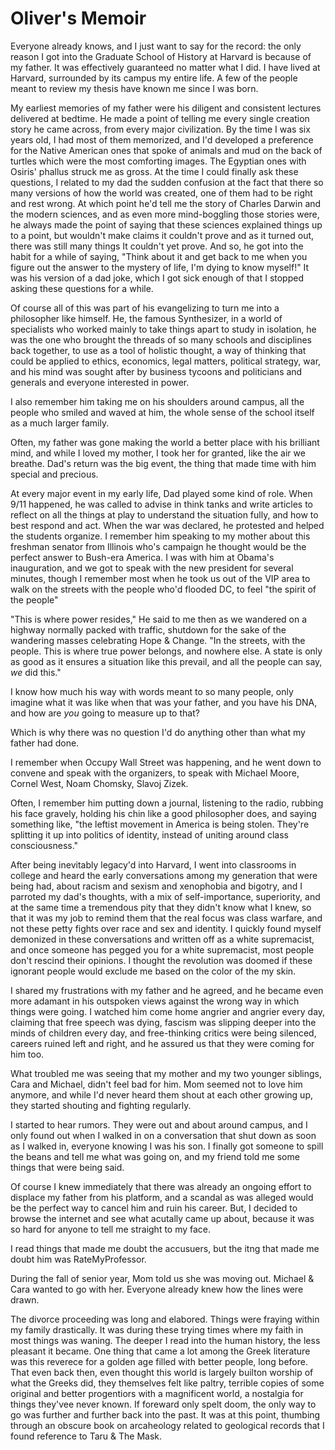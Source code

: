 # Oliver's Memoir

Everyone already knows, and I just want to say for the record: the only reason I got into the Graduate School of History at Harvard is because of my father. It was effectively guaranteed no matter what I did. I have lived at Harvard, surrounded by its campus my entire life. A few of the people meant to review my thesis have known me since I was born.

My earliest memories of my father were his diligent and consistent lectures delivered at bedtime. He made a point of telling me every single creation story he came across, from every major civilization. By the time I was six years old, I had most of them memorized, and I'd developed a preference for the Native American ones that spoke of animals and mud on the back of turtles which were the most comforting images. The Egyptian ones with Osiris' phallus struck me as gross. At the time I could finally ask these questions, I related to my dad the sudden confusion at the fact that there so many versions of how the world was created, one of them had to be right and rest wrong. At which point he'd tell me the story of Charles Darwin and the modern sciences, and as even more mind-boggling those stories were, he always made the point of saying that these sciences explained things up to a point, but wouldn't make claims it couldn't prove and as it turned out, there was still many things It couldn't yet prove. And so, he got into the habit for a while of saying, "Think about it and get back to me when you figure out the answer to the mystery of life, I'm dying to know myself!" It was his version of a dad joke, which I got sick enough of that I stopped asking these questions for a while.

Of course all of this was part of his evangelizing to turn me into a philosopher like himself. He, the famous  Synthesizer, in a world of specialists who worked mainly to take things apart to study in isolation, he was the one who brought the threads of so many schools and disciplines back together, to use as a tool of holistic thought, a way of thinking that could be applied to ethics, economics, legal matters, political strategy, war, and his mind was sought after by business tycoons and politicians and generals and everyone interested in power.

I also remember him taking me on his shoulders around campus, all the people who smiled and waved at him, the whole sense of the school itself as a much larger family.

Often, my father was gone making the world a better place with his brilliant mind, and while I loved my mother, I took her for granted, like the air we breathe. Dad's return was the big event, the thing that made time with him special and precious. 

At every major event in my early life, Dad played some kind of role. When 9/11 happened, he was called to advise in think tanks and write articles to reflect on all the things at play to understand the situation fully, and how to best respond and act. When the war was declared, he protested and helped the students organize. I remember him speaking to my mother about this freshman senator from Illinois who's campaign he thought would be the perfect answer to Bush-era America. I was with him at Obama's inauguration, and we got to speak with the new president for several minutes, though I remember most when he took us out of the VIP area to walk on the streets with the people who'd flooded DC, to feel "the spirit of the people"

"This is where power resides," He said to me then as we wandered on a highway normally packed with traffic, shutdown for the sake of the wandering masses celebrating Hope & Change. "In the streets, with the people. This is where true power belongs, and nowhere else. A state is only as good as it ensures a situation like this prevail, and all the people can say, _we_ did this."

I know how much his way with words meant to so many people, only imagine what it was like when that was your father, and you have his DNA, and how are _you_ going to measure up to that?

Which is why there was no question I'd do anything other than what my father had done. 

I remember when Occupy Wall Street was happening, and he went down to convene and speak with the organizers, to speak with Michael Moore, Cornel West, Noam Chomsky,  Slavoj Zizek.

Often, I remember him putting down a journal, listening to the radio, rubbing his face gravely, holding his chin like a good philosopher does, and saying something like, "the leftist movement in America is being stolen. They're splitting it up into politics of identity, instead of uniting around class consciousness."

After being inevitably legacy'd into Harvard, I went into classrooms in college and heard the early conversations among my generation that were being had, about racism and sexism and xenophobia and bigotry, and I parroted my dad's thoughts, with a mix of self-importance, superiority, and at the same time a tremendous pity that they didn't know what I knew, so that it was my job to remind them that the real focus was class warfare, and not these petty fights over race and sex and identity. I quickly found myself demonized in these conversations and written off as a white supremacist, and once someone has pegged you for a white supremacist, most people don't rescind their opinions. I thought the revolution was doomed if these ignorant people would exclude me based on the color of the my skin.

I shared my frustrations with my father and he agreed, and he became even more adamant in his outspoken views against the wrong way in which things were going. I watched him come home angrier and angrier every day, claiming that free speech was dying, fascism was slipping deeper into the minds of children every day, and free-thinking critics were being silenced, careers ruined left and right, and he assured us that they were coming for him too.

What troubled me was seeing that my mother and my two younger siblings, Cara and Michael, didn't feel bad for him. Mom seemed not to love him anymore, and while I'd never heard them shout at each other growing up, they started shouting and fighting regularly.

I started to hear rumors. They were out and about around campus, and I only found out when I walked in on a conversation that shut down as soon as I walked in, everyone knowing I was his son. I finally got someone to spill the beans and tell me what was going on, and my friend told me some things that were being said.

Of course I knew immediately that there was already an ongoing effort to displace my father from his platform, and a scandal as was alleged would be the perfect way to cancel him and ruin his career. But, I decided to browse the internet and see what acutally came up about, because it was so hard for anyone to tell me straight to my face. 

I read things that made me doubt the accusuers, but the itng that made me doubt him was RateMyProfessor.

During the fall of senior year, Mom told us she was moving out. Michael & Cara wanted to go with her.  Everyone already knew how the lines were drawn. 

The divorce proceeding was long and elabored. Things were fraying within my family drastically. It was during these trying times where my faith in most things was waning. The deeper I read into the human history, the less pleasant it became. One thing that came a lot among the Greek literature was this reverece for a golden age filled with better people, long before. That even back then, even thought this world is largely builton worship of what the Greeks did, they themselves felt like paltry, terrible copies of some original and better progentiors with a magnificent world, a nostalgia for things they'vee never known. If foreward only spelt doom, the only way to go was further and further back into the past. It was at this point, thumbing through an obscure book on arcaheology related to geological records that I found reference to Taru & The Mask. 



